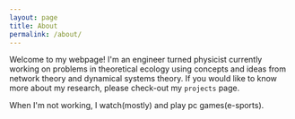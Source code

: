 ```yaml
---
layout: page
title: About
permalink: /about/
---
```


Welcome to my webpage!
I'm an engineer turned physicist currently working on problems in theoretical ecology using concepts and ideas from network theory and dynamical systems theory.
If you would like to know more about my research, please check-out my `projects` page.

When I'm not working, I watch(mostly) and play pc games(e-sports).

